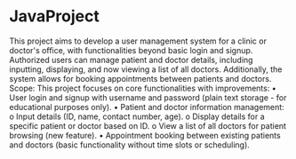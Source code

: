 # JavaProject
This project aims to develop a user management system for a clinic or doctor's office, with functionalities beyond basic login and signup. Authorized users can manage patient and doctor details, including inputting, displaying, and now viewing a list of all doctors. Additionally, the system allows for booking appointments between patients and doctors.
Scope:
This project focuses on core functionalities with improvements:
•	User login and signup with username and password (plain text storage - for educational purposes only).
•	Patient and doctor information management:
o	Input details (ID, name, contact number, age).
o	Display details for a specific patient or doctor based on ID.
o	View a list of all doctors for patient browsing (new feature).
•	Appointment booking between existing patients and doctors (basic functionality without time slots or scheduling).
